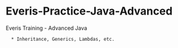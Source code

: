 # Everis-Practice-Java-Advanced

Everis Training - Advanced Java

      * Inheritance, Generics, Lambdas, etc.
